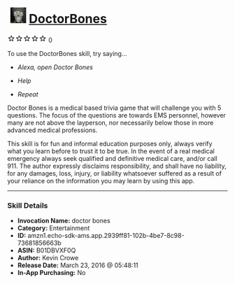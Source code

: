 # &nbsp;<img src="skill_icon" alt="DoctorBones icon" width="36"> [DoctorBones](http://alexa.amazon.com/#skills/amzn1.echo-sdk-ams.app.2939ff81-102b-4be7-8c98-73681856663b)
![0 stars](../../images/ic_star_border_black_18dp_1x.png)![0 stars](../../images/ic_star_border_black_18dp_1x.png)![0 stars](../../images/ic_star_border_black_18dp_1x.png)![0 stars](../../images/ic_star_border_black_18dp_1x.png)![0 stars](../../images/ic_star_border_black_18dp_1x.png) 0

To use the DoctorBones skill, try saying...

* *Alexa, open Doctor Bones*

* *Help*

* *Repeat*

Doctor Bones is a medical based trivia game that will challenge you with 5 questions.  The focus of the questions are towards EMS personnel, however many are not above the layperson, nor necessarily below those in more advanced medical professions.

This skill is for fun and informal education purposes only, always verify what you learn before to trust it to be true.  In the event of a real medical emergency always seek qualified and definitive medical care, and/or call 911.  The author expressly disclaims responsibility, and shall have no liability, for any damages, loss, injury, or liability whatsoever suffered as a result of your reliance on the information you may learn by using this app.

***

### Skill Details

* **Invocation Name:** doctor bones
* **Category:** Entertainment
* **ID:** amzn1.echo-sdk-ams.app.2939ff81-102b-4be7-8c98-73681856663b
* **ASIN:** B01DBVXF0Q
* **Author:** Kevin Crowe
* **Release Date:** March 23, 2016 @ 05:48:11
* **In-App Purchasing:** No
